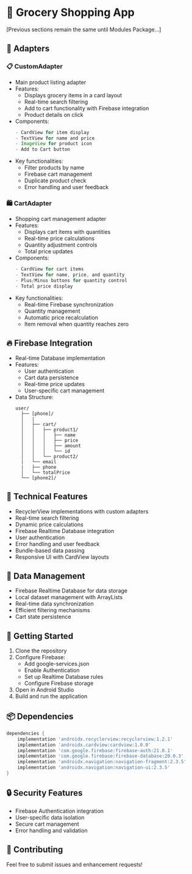 # 🛒 Grocery Shopping App 

[Previous sections remain the same until Modules Package...]

## 🔄 Adapters

### 📋 CustomAdapter
- Main product listing adapter
- Features:
  - Displays grocery items in a card layout
  - Real-time search filtering
  - Add to cart functionality with Firebase integration
  - Product details on click
- Components:
  ```java
  - CardView for item display
  - TextView for name and price
  - ImageView for product icon
  - Add to Cart button
  ```
- Key functionalities:
  - Filter products by name
  - Firebase cart management
  - Duplicate product check
  - Error handling and user feedback

### 🛍️ CartAdapter
- Shopping cart management adapter
- Features:
  - Displays cart items with quantities
  - Real-time price calculations
  - Quantity adjustment controls
  - Total price updates
- Components:
  ```java
  - CardView for cart items
  - TextView for name, price, and quantity
  - Plus/Minus buttons for quantity control
  - Total price display
  ```
- Key functionalities:
  - Real-time Firebase synchronization
  - Quantity management
  - Automatic price recalculation
  - Item removal when quantity reaches zero

## 🔥 Firebase Integration
- Real-time Database implementation
- Features:
  - User authentication
  - Cart data persistence
  - Real-time price updates
  - User-specific cart management
- Data Structure:
  ```
  user/
    ├── [phone]/
    │   |
    │   ├── cart/
    │   │   ├── product1/
    │   │   │   ├── name
    │   │   │   ├── price
    │   │   │   ├── amount
    │   │   │   └── id
    │   │   └── product2/
    |   └── email
    |   ├── phone
    │   └── totalPrice
    └── [phone2]/
  ```

## 🔧 Technical Features
- RecyclerView implementations with custom adapters
- Real-time search filtering
- Dynamic price calculations
- Firebase Realtime Database integration
- User authentication
- Error handling and user feedback
- Bundle-based data passing
- Responsive UI with CardView layouts

## 💾 Data Management
- Firebase Realtime Database for data storage
- Local dataset management with ArrayLists
- Real-time data synchronization
- Efficient filtering mechanisms
- Cart state persistence

## 🚀 Getting Started
1. Clone the repository
2. Configure Firebase:
   - Add google-services.json
   - Enable Authentication
   - Set up Realtime Database rules
   - Configure Firebase storage
3. Open in Android Studio
4. Build and run the application

## 📦 Dependencies
```gradle
dependencies {
    implementation 'androidx.recyclerview:recyclerview:1.2.1'
    implementation 'androidx.cardview:cardview:1.0.0'
    implementation 'com.google.firebase:firebase-auth:21.0.1'
    implementation 'com.google.firebase:firebase-database:20.0.3'
    implementation 'androidx.navigation:navigation-fragment:2.3.5'
    implementation 'androidx.navigation:navigation-ui:2.3.5'
}
```

## 🔒 Security Features
- Firebase Authentication integration
- User-specific data isolation
- Secure cart management
- Error handling and validation

## 🤝 Contributing
Feel free to submit issues and enhancement requests!

